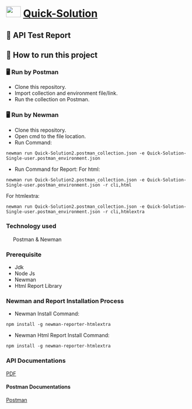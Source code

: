 # <img src="https://i.ibb.co/B3rpcB9/20220617-224257-0000-01.png"  width="40" height="30">  [Quick-Solution](https://quick-solution-2.web.app/)
## :page_facing_up: API Test Report
## :memo: How to run this project
### 🖥 Run by Postman
* Clone this repository.
* Import collection and environment file/link.
* Run the collection on Postman.
### 🖥 Run by Newman
* Clone this repository.
* Open cmd to the file location.
* Run Command:
```console
newman run Quick-Solution2.postman_collection.json -e Quick-Solution-Single-user.postman_environment.json
```
* Run Command for Report:
For html:
```console
newman run Quick-Solution2.postman_collection.json -e Quick-Solution-Single-user.postman_environment.json -r cli,html
```
For htmlextra:
```console
newman run Quick-Solution2.postman_collection.json -e Quick-Solution-Single-user.postman_environment.json -r cli,htmlextra
```
### Technology used
<img src="https://voyager.postman.com/logo/postman-logo-icon-orange.svg"  width="15" height="15"> Postman & Newman

### Prerequisite
- Jdk
- Node Js
- Newman
- Html Report Library

### Newman and Report Installation Process
- Newman Install Command:
``` console
npm install -g newman-reporter-htmlextra
```
- Newman Html Report Install Command:
``` console
npm install -g newman-reporter-htmlextra
```
### API Documentations
[PDF](https://drive.google.com/file/d/1cI9_7JVvtUjUSqY8ZTs3O4SYrdurudZS/view?usp=sharing)
#### Postman Documentations
[Postman](https://documenter.getpostman.com/view/24594715/2s93m4ZPT7)

